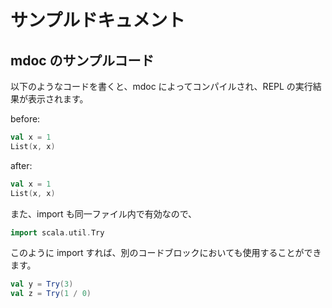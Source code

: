 # サンプルドキュメント

## mdoc のサンプルコード

以下のようなコードを書くと、mdoc によってコンパイルされ、REPL の実行結果が表示されます。

before:

```scala
val x = 1
List(x, x)
```

after:

```scala mdoc
val x = 1
List(x, x)
```

また、import も同一ファイル内で有効なので、

```scala mdoc
import scala.util.Try
```

このように import すれば、別のコードブロックにおいても使用することができます。

```scala mdoc
val y = Try(3)
val z = Try(1 / 0)
```
